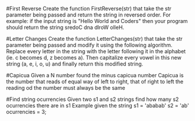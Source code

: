 #First Reverse
Create the function FirstReverse(str) that take the str parameter being passed and return the string in reversed order. For example: if the input string is "Hello World and Coders" then your program should return the string sredoC dna dlroW olleH. 

#Letter Changes 
Create the function LetterChanges(str) that take the str parameter being passed and modify it using the following algorithm. Replace every letter in the string with the letter following it in the alphabet (ie. c becomes d, z becomes a). Then capitalize every vowel in this new string (a, e, i, o, u) and finally return this modified string. 

#Capicua
Given a N number found the minus capicua number
Capicua is the number that reads of equal way of left to right, that of right to left
the reading od the number must always be the same

#Find string ocurrencies
Given two s1 and s2 strings find how many s2 ocurrencies there are in s1 
Example  given the string s1 = 'ababab' s2 = 'ab' ocurrencies = 3;